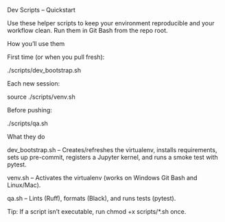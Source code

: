 Dev Scripts – Quickstart

Use these helper scripts to keep your environment reproducible and your workflow clean. Run them in Git Bash from the repo root.

How you’ll use them

First time (or when you pull fresh):

./scripts/dev_bootstrap.sh


Each new session:

source ./scripts/venv.sh


Before pushing:

./scripts/qa.sh

What they do

dev_bootstrap.sh – Creates/refreshes the virtualenv, installs requirements, sets up pre-commit, registers a Jupyter kernel, and runs a smoke test with pytest.

venv.sh – Activates the virtualenv (works on Windows Git Bash and Linux/Mac).

qa.sh – Lints (Ruff), formats (Black), and runs tests (pytest).

Tip: If a script isn’t executable, run chmod +x scripts/*.sh once.
